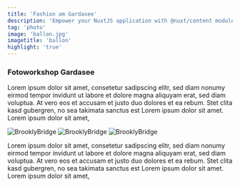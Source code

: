 ```yaml
---
title: 'Fashion am Gardasee'
description: 'Empower your NuxtJS application with @nuxt/content module: write in a content/'
tag: 'photo'
image: 'ballon.jpg'
imagetitle: 'ballon'
highlight: 'true'
---
```

### Fotoworkshop Gardasee

Lorem ipsum dolor sit amet, consetetur sadipscing elitr, sed diam nonumy eirmod tempor invidunt ut labore et dolore magna aliquyam erat, sed diam voluptua. At vero eos et accusam et justo duo dolores et ea rebum. Stet clita kasd gubergren, no sea takimata sanctus est Lorem ipsum dolor sit amet. Lorem ipsum dolor sit amet,

![BrooklyBridge](https://www.w3schools.com/html/pic_trulli.jpg)
![BrooklyBridge](https://www.w3schools.com/html/img_chania.jpg)
![BrooklyBridge](https://www.w3schools.com/html/img_girl.jpg)

Lorem ipsum dolor sit amet, consetetur sadipscing elitr, sed diam nonumy eirmod tempor invidunt ut labore et dolore magna aliquyam erat, sed diam voluptua. At vero eos et accusam et justo duo dolores et ea rebum. Stet clita kasd gubergren, no sea takimata sanctus est Lorem ipsum dolor sit amet. Lorem ipsum dolor sit amet,
